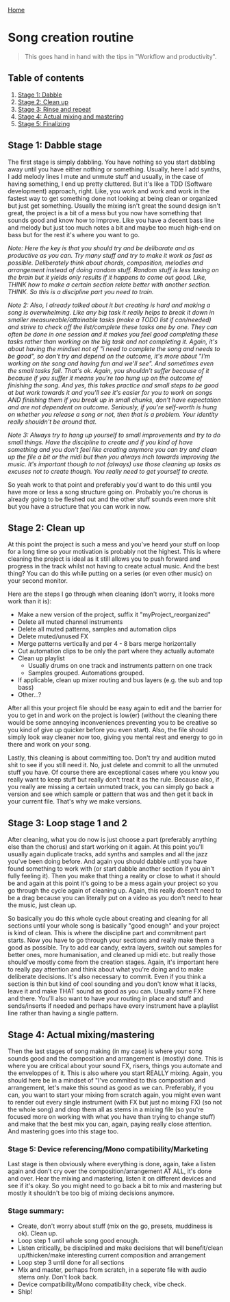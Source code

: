 [Home](index.md)

# Song creation routine
> This goes hand in hand with the tips in "Workflow and productivity".

## Table of contents
1. [Stage 1: Dabble](#introduction)
2. [Stage 2: Clean up](#find-one-or-more-reference-tracks)
3. [Stage 3: Rinse and repeat](#research-and-know-your-genre)
4. [Stage 4: Actual mixing and mastering](#have-presets-samples-and-a-template-ready)
5. [Stage 5: Finalizing](#practical-work-routine)

## Stage 1: Dabble stage
The first stage is simply dabbling. You have nothing so you start dabbling away until you have either nothing or something. Usually, here I add synths, I add melody lines I mute and unmute stuff and usually, in the case of having something, I end up pretty cluttered. But it's like a TDD (Software development) approach, right. Like, you work and work and work in the fastest way to get something done not looking at being clean or organized but just get something. Usually the mixing isn't great the sound design isn't great, the project is a bit of a mess but you now have something that sounds good and know how to improve. Like you have a decent bass line and melody but just too much notes a bit and maybe too much high-end on bass but for the rest it's where you want to go. 

*Note: Here the key is that you should try and be delibarate and as productive as you can. Try many stuff and try to make it work as fast as possible. Deliberately think about chords, composition, melodies and arrangement instead of doing random stuff. Random stuff is less taxing on the brain but it yields only results if it happens to come out good. Like, THINK how to make a certain section relate better with another section. THINK. So this is a discipline part you need to train.*

*Note 2: Also, I already talked about it but creating is hard and making a song is overwhelming. Like any big task it really helps to break it down in smaller measureable/attainable tasks (make a TODO list if can/needed) and strive to check off the list/complete these tasks one by one. They can often be done in one session and it makes you feel good completing these tasks rather than working on the big task and not completing it. Again, it's about having the mindset not of "i need to complete the song and needs to be good", so don't try and depend on the outcome, it's more about "I'm working on the song and having fun and we'll see". And sometimes even the small tasks fail. That's ok. Again, you shouldn't suffer because of it because if you suffer it means you're too hung up on the outcome of finishing the song. And yes, this takes practice and small steps to be good at but work towards it and you'll see it's easier for you to work on songs AND finishing them if you break up in small chunks, don't have expectation and are not dependent on outcome. Seriously, if you're self-worth is hung on whether you release a song or not, then that is a problem. Your identity really shouldn't be around that.*

*Note 3: Always try to hang up yourself to small improvements and try to do small things. Have the discipline to create and if you kind of have something and you don't feel like creating anymore you can try and clean up the file a bit or the midi but then you always inch towards improving the music. It's important though to not (always) use those cleaning up tasks as excuses not to create though. You really need to get yourself to create.*

So yeah work to that point and preferably you'd want to do this until you have more or less a song structure going on. Probably you're chorus is already going to be fleshed out and the other stuff sounds even more shit but you have a structure that you can work in now.

## Stage 2: Clean up
At this point the project is such a mess and you've heard your stuff on loop for a long time so your motivation is probably not the highest. This is where cleaning the project is ideal as it still allows you to push forward and progress in the track whilst not having to create actual music. And the best thing? You can do this while putting on a series (or even other music) on your second monitor.

Here are the steps I go through when cleaning (don't worry, it looks more work than it is):
- Make a new version of the project, suffix it "myProject_reorganized"
- Delete all muted channel instruments
- Delete all muted patterns, samples and automation clips
- Delete muted/unused FX
- Merge patterns vertically and per 4 - 8 bars merge horizontally
- Cut automation clips to be only the part where they actually automate
- Clean up playlist
  -  Usually drums on one track and instruments pattern on one track 
  -  Samples grouped. Automations grouped.
- If applicable, clean up mixer routing and bus layers (e.g. the sub and top bass)
- Other...?

After all this your project file should be easy again to edit and the barrier for you to get in and work on the project is low(er) (without the cleaning there would be some annoying inconveniences preventing you to be creative so you kind of give up quicker before you even start). Also, the file should simply look way cleaner now too, giving you mental rest and energy to go in there and work on your song.

Lastly, this cleaning is about committing too. Don't try and audition muted shit to see if you still need it. No, just delete and commit to all the unmuted stuff you have. Of course there are exceptional cases where you know you really want to keep stuff but really don't treat it as the rule. Because also, if you really are missing a certain unmuted track, you can simply go back a version and see which sample or pattern that was and then get it back in your current file. That's why we make versions.

## Stage 3: Loop stage 1 and 2
After cleaning, what you do now is just choose a part (preferably anything else than the chorus) and start working on it again. At this point you'll usually again duplicate tracks, add synths and samples and all the jazz you've been doing before. And again you should dabble until you have found something to work with (or start dabble another section if you ain't fully feeling it). Then you make that thing a reality or close to what it should be and again at this point it's going to be a mess again your project so you go through the cycle again of cleaning up. Again, this really doesn't need to be a drag because you can literally put on a video as you don't need to hear the music, just clean up.

So basically you do this whole cycle about creating and cleaning for all sections until your whole song is basically "good enough" and your project is kind of clean. This is where the discipline part and commitment part starts. Now you have to go through your sections and really make them a good as possible. Try to add ear candy, extra layers, switch out samples for better ones, more humanisation, and cleaned up midi etc. but really those should've mostly come from the creation stages. Again, it's important here to really pay attention and think about what you're doing and to make deliberate decisions. It's also necessary to commit. Even if you think a section is thin but kind of cool sounding and you don't know what it lacks, leave it and make THAT sound as good as you can. Usually some FX here and there. You'll also want to have your routing in place and stuff and sends/inserts if needed and perhaps have every instrument have a playlist line rather than having a single pattern.

## Stage 4: Actual mixing/mastering
Then the last stages of song making (in my case) is where your song sounds good and the composition and arrangement is (mostly) done. This is where you are critical about your sound FX, risers, things you automate and the enveloppes of it. This is also where you start REALLY mixing. Again, you should here be in a mindset of "I've commited to this composition and arrangement, let's make this sound as good as we can. Preferably, if you can, you want to start your mixing from scratch again, you might even want to render out every single instrument (with FX but just no mixing FX) (so not the whole song) and drop them all as stems in a mixing file (so you're focused more on working with what you have than trying to change stuff) and make that the best mix you can, again, paying really close attention. And mastering goes into this stage too.

### Stage 5: Device referencing/Mono compatibility/Marketing
Last stage is then obviously where everything is done, again, take a listen again and don't cry over the composition/arrangement AT ALL, it's done and over. Hear the mixing and mastering, listen it on different devices and see if it's okay. So you might need to go back a bit to mix and mastering but mostly it shouldn't be too big of mixing decisions anymore.

### Stage summary:
- Create, don't worry about stuff (mix on the go, presets, muddiness is ok). Clean up.
- Loop step 1 until whole song good enough.
- Listen critically, be disciplined and make decisions that will benefit/clean up/thicken/make interesting current composition and arrangement
- Loop step 3 until done for all sections
- Mix and master, perhaps from scratch, in a seperate file with audio stems only. Don't look back.
- Device compatibility/Mono compatibility check, vibe check.
- Ship!
